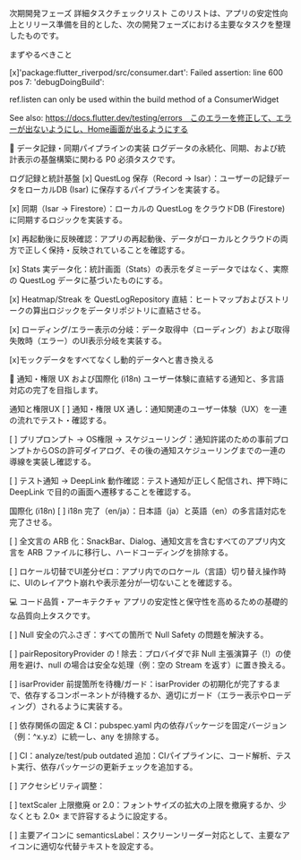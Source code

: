 次期開発フェーズ 詳細タスクチェックリスト
このリストは、アプリの安定性向上とリリース準備を目的とした、次の開発フェーズにおける主要なタスクを整理したものです。



まずやるべきこと

[x]'package:flutter_riverpod/src/consumer.dart': Failed assertion: line 600 pos 7: 'debugDoingBuild':

ref.listen can only be used within the build method of a ConsumerWidget

See also: https://docs.flutter.dev/testing/errors　このエラーを修正して、エラーが出ないようにし、Home画面が出るようにする





💾 データ記録・同期パイプラインの実装
ログデータの永続化、同期、および統計表示の基盤構築に関わる P0 必須タスクです。

ログ記録と統計基盤
[x] QuestLog 保存（Record → Isar）：ユーザーの記録データをローカルDB (Isar) に保存するパイプラインを実装する。

[x] 同期（Isar → Firestore）：ローカルの QuestLog をクラウドDB (Firestore) に同期するロジックを実装する。

[x] 再起動後に反映確認：アプリの再起動後、データがローカルとクラウドの両方で正しく保持・反映されていることを確認する。

[x] Stats 実データ化：統計画面（Stats）の表示をダミーデータではなく、実際の QuestLog データに基づいたものにする。

[x] Heatmap/Streak を QuestLogRepository 直結：ヒートマップおよびストリークの算出ロジックをデータリポジトリに直結させる。

[x] ローディング/エラー表示の分岐：データ取得中（ローディング）および取得失敗時（エラー）のUI表示分岐を実装する。

[x]モックデータをすべてなくし動的データへと書き換える

🔔 通知・権限 UX および国際化 (i18n)
ユーザー体験に直結する通知と、多言語対応の完了を目指します。

通知と権限UX
[ ] 通知・権限 UX 通し：通知関連のユーザー体験（UX）を一連の流れでテスト・確認する。

[ ] プリプロンプト → OS権限 → スケジューリング：通知許諾のための事前プロンプトからOSの許可ダイアログ、その後の通知スケジューリングまでの一連の導線を実装し確認する。

[ ] テスト通知 → DeepLink 動作確認：テスト通知が正しく配信され、押下時に DeepLink で目的の画面へ遷移することを確認する。

国際化 (i18n)
[ ] i18n 完了（en/ja）：日本語（ja）と英語（en）の多言語対応を完了させる。

[ ] 全文言の ARB 化：SnackBar、Dialog、通知文言を含むすべてのアプリ内文言を ARB ファイルに移行し、ハードコーディングを排除する。

[ ] ロケール切替でUI差分ゼロ：アプリ内でのロケール（言語）切り替え操作時に、UIのレイアウト崩れや表示差分が一切ないことを確認する。

💻 コード品質・アーキテクチャ
アプリの安定性と保守性を高めるための基礎的な品質向上タスクです。

[ ] Null 安全の穴ふさぎ：すべての箇所で Null Safety の問題を解決する。

[ ] pairRepositoryProvider の ! 除去：プロバイダで非 Null 主張演算子（!）の使用を避け、null の場合は安全な処理（例：空の Stream を返す）に置き換える。

[ ] isarProvider 前提箇所を待機/ガード：isarProvider の初期化が完了するまで、依存するコンポーネントが待機するか、適切にガード（エラー表示やローディング）されるように実装する。

[ ] 依存関係の固定 & CI：pubspec.yaml 内の依存パッケージを固定バージョン（例：^x.y.z）に統一し、any を排除する。

[ ] CI：analyze/test/pub outdated 追加：CIパイプラインに、コード解析、テスト実行、依存パッケージの更新チェックを追加する。

[ ] アクセシビリティ調整：

[ ] textScaler 上限撤廃 or 2.0：フォントサイズの拡大の上限を撤廃するか、少なくとも 2.0× まで許容するように設定する。

[ ] 主要アイコンに semanticsLabel：スクリーンリーダー対応として、主要なアイコンに適切な代替テキストを設定する。
